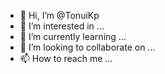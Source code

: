 - 👋 Hi, I’m @TonuiKp
- 👀 I’m interested in ...
- 🌱 I’m currently learning ...
- 💞️ I’m looking to collaborate on ...
- 📫 How to reach me ...

<!---
TonuiKp/TonuiKp is a ✨ special ✨ repository because its `README.md` (this file) appears on your GitHub profile.
You can click the Preview link to take a look at your changes.
--->
